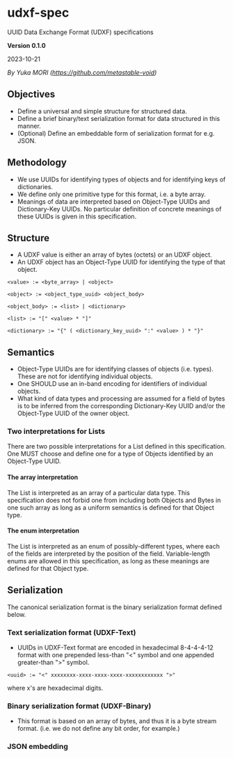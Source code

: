 # udxf-spec
UUID Data Exchange Format (UDXF) specifications

**Version 0.1.0**

2023-10-21

_By Yuka MORI (https://github.com/metastable-void)_

## Objectives

- Define a universal and simple structure for structured data.
- Define a brief binary/text serialization format for data structured in this manner.
- (Optional) Define an embeddable form of serialization format for e.g. JSON.

## Methodology

- We use UUIDs for identifying types of objects and for identifying keys of dictionaries.
- We define only one primitive type for this format, i.e. a byte array.
- Meanings of data are interpreted based on Object-Type UUIDs and Dictionary-Key UUIDs. No particular definition of concrete meanings of these UUIDs is given in this specification.

## Structure

- A UDXF value is either an array of bytes (octets) or an UDXF object.
- An UDXF object has an Object-Type UUID for identifying the type of that object.

```
<value> := <byte_array> | <object>

<object> := <object_type_uuid> <object_body>

<object_body> := <list> | <dictionary>

<list> := "[" <value> * "]"

<dictionary> := "{" ( <dictionary_key_uuid> ":" <value> ) * "}"
```

## Semantics

- Object-Type UUIDs are for identifying classes of objects (i.e. types). These are not for identifying individual objects.
- One SHOULD use an in-band encoding for identifiers of individual objects.
- What kind of data types and processing are assumed for a field of bytes is to be inferred from the corresponding Dictionary-Key UUID and/or the Object-Type UUID of the owner object.

### Two interpretations for Lists

There are two possible interpretations for a List defined in this specification.
One MUST choose and define one for a type of Objects identified by an Object-Type UUID.

#### The array interpretation

The List is interpreted as an array of a particular data type.
This specification does not forbid one from including both Objects and Bytes in one such array as long as a uniform semantics is defined for that Object type.

#### The enum interpretation

The List is interpreted as an enum of possibly-different types, where each of the fields are interpreted by the position of the field.
Variable-length enums are allowed in this specification, as long as these meanings are defined for that Object type.

## Serialization

The canonical serialization format is the binary serialization format defined below.

### Text serialization format (UDXF-Text)

- UUIDs in UDXF-Text format are encoded in hexadecimal 8-4-4-4-12 format with one prepended less-than "<" symbol and one appended greater-than ">" symbol.

```
<uuid> := "<" xxxxxxxx-xxxx-xxxx-xxxx-xxxxxxxxxxxx ">"
```

where x's are hexadecimal digits.

### Binary serialization format (UDXF-Binary)

- This format is based on an array of bytes, and thus it is a byte stream format. (i.e. we do not define any bit order, for example.)

### JSON embedding

